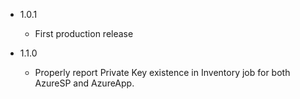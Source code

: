 - 1.0.1
    - First production release

- 1.1.0
    - Properly report Private Key existence in Inventory job for both AzureSP and AzureApp.
